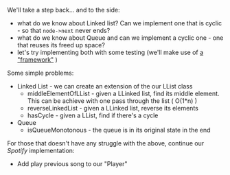 
We'll take a step back... and to the side:
- what do we know about Linked list? Can we implement one that is cyclic - so that `node->next` never ends?
- what do we know about Queue and can we implement a cyclic one - one that reuses its freed up space?
- let's try implementing both with some testing (we'll make use of [a "framework"](http://www.url.com) )


Some simple problems:
- Linked List - we can create an extension of the our LList class
    - middleElementOfLList - given a LLinked list, find its middle element. This can be achieve with one pass through the list ( O(1*n) )
    - reverseLinkedList - given a LLinked list, reverse its elements
    - hasCycle - given a LList, find if there's a cycle
- Queue
    - isQueueMonotonous - the queue is in its original state in the end


For those that doesn't have any struggle with the above, continue our *Spotify* implementation:
- Add play previous song to our "Player"
